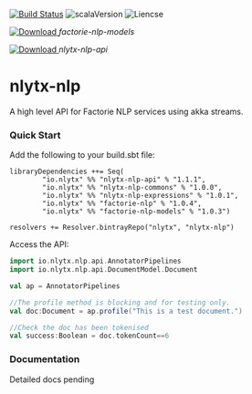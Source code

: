 [![Build Status](https://travis-ci.org/nlytx/nlytx-nlp.svg?branch=master)](https://travis-ci.org/nlytx/nlytx-nlp) ![scalaVersion](https://img.shields.io/badge/scala-2.12.6-red.svg) ![Liencse](https://img.shields.io/badge/License-Apache%202.0-lightgrey.svg)

[ ![Download](https://api.bintray.com/packages/nlytx/nlytx-nlp/factorie-nlp-models/images/download.svg) ](https://bintray.com/nlytx/nlytx-nlp/factorie-nlp-models/_latestVersion) *factorie-nlp-models*

[ ![Download](https://api.bintray.com/packages/nlytx/nlytx-nlp/nlytx-nlp-api/images/download.svg) ](https://bintray.com/nlytx/nlytx-nlp/nlytx-nlp-api/_latestVersion) *nlytx-nlp-api*
# nlytx-nlp

A high level API for Factorie NLP services using akka streams.

### Quick Start

Add the following to your build.sbt file:

```sbtshell
libraryDependencies ++= Seq(
        "io.nlytx" %% "nlytx-nlp-api" % "1.1.1",
        "io.nlytx" %% "nlytx-nlp-commons" % "1.0.0",
        "io.nlytx" %% "nlytx-nlp-expressions" % "1.0.1",
        "io.nlytx" %% "factorie-nlp" % "1.0.4",
        "io.nlytx" %% "factorie-nlp-models" % "1.0.3")

resolvers += Resolver.bintrayRepo("nlytx", "nlytx-nlp")
```

Access the API:

```scala
import io.nlytx.nlp.api.AnnotatorPipelines
import io.nlytx.nlp.api.DocumentModel.Document

val ap = AnnotatorPipelines

//The profile method is blocking and for testing only.
val doc:Document = ap.profile("This is a test document.")

//Check the doc has been tokenised
val success:Boolean = doc.tokenCount==6
```

### Documentation

Detailed docs pending
